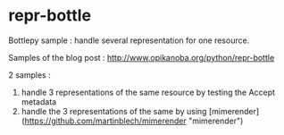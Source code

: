 repr-bottle
===========

Bottlepy sample : handle several representation for one resource.

Samples of the blog post : http://www.opikanoba.org/python/repr-bottle

2 samples :
1. handle 3 representations of the same resource by testing the Accept metadata
2. handle the 3 representations of the same by using [mimerender] (https://github.com/martinblech/mimerender "mimerender")  